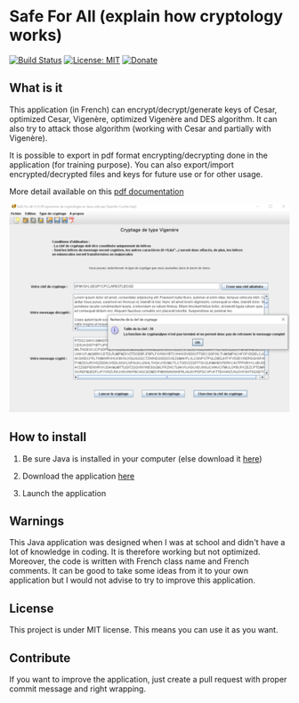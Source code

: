 # Safe For All (explain how cryptology works)

[![Build Status](https://travis-ci.com/QuentinCG/Safe-For-All.svg?branch=master)](https://travis-ci.com/github/QuentinCG/Safe-For-All) [![License: MIT](https://img.shields.io/badge/License-MIT-brightgreen.svg)](https://github.com/QuentinCG/Safe-For-All/blob/master/LICENSE) [![Donate](https://img.shields.io/badge/Donate-PayPal-blue.svg)](https://paypal.me/QuentinCG)

## What is it


This application (in French) can encrypt/decrypt/generate keys of Cesar, optimized Cesar, Vigenère, optimized Vigenère and DES algorithm.
It can also try to attack those algorithm (working with Cesar and partially with Vigenère).

It is possible to export in pdf format encrypting/decrypting done in the application (for training purpose).
You can also export/import encrypted/decrypted files and keys for future use or for other usage.

More detail available on this <a href="https://github.com/QuentinCG/Safe-For-All/blob/master/Safe-For-All.pdf">pdf documentation</a>

<img src="demo.png" width="600">


## How to install

1) Be sure Java is installed in your computer (else download it <a href="https://www.java.com/fr/download/">here</a>)

2) Download the application <a href="https://github.com/QuentinCG/Safe-For-All/releases/download/1-0-0/Safe-For-All-1-0-0.jar">here</a>

3) Launch the application



## Warnings

This Java application was designed when I was at school and didn't have a lot of knowledge in coding.
It is therefore working but not optimized.
Moreover, the code is written with French class name and French comments. It can be good to take some ideas from it to your own application but I would not advise to try to improve this application.


## License

This project is under MIT license. This means you can use it as you want.


## Contribute

If you want to improve the application, just create a pull request with proper commit message and right wrapping.
